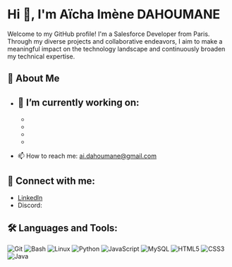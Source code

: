 # Hi 👋, I'm Aïcha Imène DAHOUMANE
Welcome to my GitHub profile! I'm a Salesforce Developer from Paris. Through my diverse projects and collaborative endeavors, I aim to make a meaningful impact on the technology landscape and continuously broaden my technical expertise.

## 🚀 About Me
- 🌱 I’m currently working on:
  -
  -
  - 
  -
  - 

- 📫 How to reach me: [ai.dahoumane@gmail.com](mailto:ai.dahoumane@gmail.com)

## 🤝 Connect with me:
- [LinkedIn](www.linkedin.com/in/aïcha-imène-dahoumane)
- Discord: 

## 🛠️ Languages and Tools:
![Git](https://img.shields.io/badge/-Git-orange?style=flat-square&logo=git)
![Bash](https://img.shields.io/badge/-Bash-black?style=flat-square&logo=gnu-bash)
![Linux](https://img.shields.io/badge/-Linux-gray?style=flat-square&logo=linux)
![Python](https://img.shields.io/badge/-Python-yellow?style=flat-square&logo=python)
![JavaScript](https://img.shields.io/badge/-JavaScript-yellow?style=flat-square&logo=javascript)
![MySQL](https://img.shields.io/badge/-MySQL-blue?style=flat-square&logo=mysql)
![HTML5](https://img.shields.io/badge/-HTML5-orange?style=flat-square&logo=html5)
![CSS3](https://img.shields.io/badge/-CSS3-blue?style=flat-square&logo=css3)
![Java](https://img.shields.io/badge/-Java-orange?style=flat-square&logo=java)
